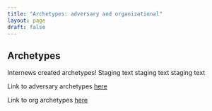 ```yaml
---
title: "Archetypes: adversary and organizational"
layout: page
draft: false
---
```




<div class="usable-blue-box">
  <h2>Archetypes</h2>
  Internews created archetypes! Staging text staging text staging text
</div>


Link to adversary archetypes [here](/adversaries/)



Link to org archetypes [here](/organizations/)